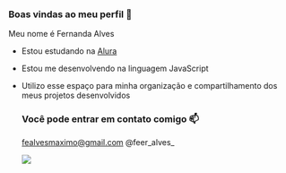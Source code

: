 ### Boas vindas ao meu perfil 🤎 

Meu nome é Fernanda Alves

- Estou estudando na [Alura](https://www.alura.com.br)
- Estou me desenvolvendo na linguagem JavaScript
- Utilizo esse espaço para minha organização e compartilhamento dos meus projetos desenvolvidos

  ### Você pode entrar em contato comigo 📫

  fealvesmaximo@gmail.com
  @feer_alves_

  ![](https://media.tenor.com/Q5LarySkIXAAAAAM/snoopy-hello.gif)
